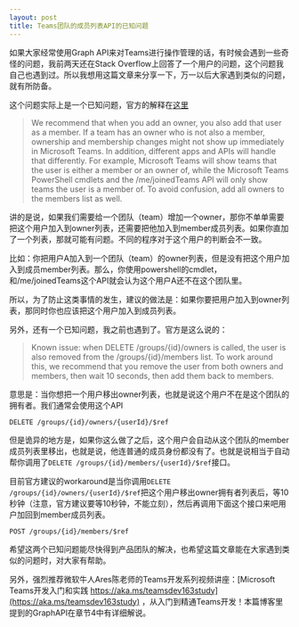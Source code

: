 ```yaml
---
layout: post
title: Teams团队的成员列表API的已知问题
---
```


如果大家经常使用Graph API来对Teams进行操作管理的话，有时候会遇到一些奇怪的问题，我前两天还在Stack Overflow上回答了一个用户的问题，这个问题我自己也遇到过。所以我想用这篇文章来分享一下，万一以后大家遇到类似的问题，就有所防备。

这个问题实际上是一个已知问题，官方的解释在[这里](https://docs.microsoft.com/en-us/graph/api/resources/teams-api-overview?view=graph-rest-beta#membership-changes-in-microsoft-teams)

> We recommend that when you add an owner, you also add that user as a member. If a team has an owner who is not also a member, ownership and membership changes might not show up immediately in Microsoft Teams. In addition, different apps and APIs will handle that differently. For example, Microsoft Teams will show teams that the user is either a member or an owner of, while the Microsoft Teams PowerShell cmdlets and the /me/joinedTeams API will only show teams the user is a member of. To avoid confusion, add all owners to the members list as well.

讲的是说，如果我们需要给一个团队（team）增加一个owner，那你不单单需要把这个用户加入到owner列表，还需要把他加入到member成员列表。如果你直加了一个列表，那就可能有问题。不同的程序对于这个用户的判断会不一致。

比如：你把用户A加入到一个团队（team）的owner列表，但是没有把这个用户加入到成员member列表。那么，你使用powershell的cmdlet，和/me/joinedTeams这个API就会认为这个用户A还不在这个团队里。

所以，为了防止这类事情的发生，建议的做法是：如果你要把用户加入到owner列表，那同时你也应该把这个用户加入到成员列表。

另外，还有一个已知问题，我之前也遇到了。官方是这么说的：

> Known issue: when DELETE /groups/{id}/owners is called, the user is also removed from the /groups/{id}/members list. To work around this, we recommend that you remove the user from both owners and members, then wait 10 seconds, then add them back to members.

意思是：当你想把一个用户移出owner列表，也就是说这个用户不在是这个团队的拥有者。我们通常会使用这个API

```
DELETE /groups/{id}/owners/{userId}/$ref
```

但是诡异的地方是，如果你这么做了之后，这个用户会自动从这个团队的member成员列表里移出，也就是说，他连普通的成员身份都没有了。也就是说相当于自动帮你调用了`DELETE /groups/{id}/members/{userId}/$ref`接口。

目前官方建议的workaround是当你调用`DELETE /groups/{id}/owners/{userId}/$ref`把这个用户移出owner拥有者列表后，等10秒钟（注意，官方建议要等10秒钟，不能立刻），然后再调用下面这个接口来吧用户加回到member成员列表。

```
POST /groups/{id}/members/$ref
```

希望这两个已知问题能尽快得到产品团队的解决，也希望这篇文章能在大家遇到类似的问题时，对大家有帮助。

另外，强烈推荐微软牛人Ares陈老师的Teams开发系列视频讲座：[Microsoft Teams开发入门和实践 https://aka.ms/teamsdev163study](https://aka.ms/teamsdev163study) ，从入门到精通Teams开发！本篇博客里提到的GraphAPI在章节4中有详细解说。
